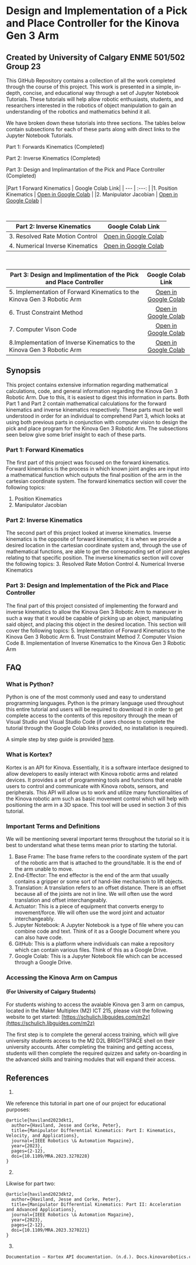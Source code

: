# Design and Implementation of a Pick and Place Controller for the Kinova Gen 3 Arm

## Created by University of Calgary ENME 501/502 Group 23

This GitHub Repository contains a collection of all the work completed through the course of this project. This work is presented in a simple, in-depth, concise, and educational way through a set of Jupyter Notebook Tutorials. These tutorials will help allow robotic enthusiasts, students, and researchers interested in the robotics of object manipulation to gain an understanding of the robotics and mathematics behind it all. 

We have broken down these tutorials into three sections. The tables below contain subsections for each of these parts along with direct links to the Jupyter Notebook Tutorials.

Part 1: Forwards Kinematics (Completed)

Part 2: Inverse Kinematics (Completed)

Part 3: Design and Implimantation of the Pick and Place Controller (Completed)
<br>
<br>
|Part 1 Forward Kinematics | Google Colab Link|
| ---                       | :---:                 |
|1. Position Kinematics                        | [Open in Google Colab](https://colab.research.google.com/drive/1g35uhfY7_xWpHOWx1P-7ra2q78EAMfEj?usp=sharing)                   |
|2. Manipulator Jacobian                        | [Open in Google Colab](https://colab.research.google.com/drive/1UusMWc5AYaRV8-5Zdo2Z9An0ylFIpavR?usp=sharing)                       |


<br>

|Part 2: Inverse Kinematics  | Google Colab Link|
| ---                        | :---:                 | 
|3. Resolved Rate Motion Control                     |[Open in Google Colab](https://colab.research.google.com/drive/1stDfdA4EYBy2L_KH_8mWTpmLZx1ZPEuX#scrollTo=BTOBDNN83A3n)                    |
|4. Numerical Inverse Kinematics                     |[Open in Google Colab](https://colab.research.google.com/drive/16Fr9mwFxgioye5OSf3-heZUe-vu89Pm2)                |

<br>

|Part 3: Design and Implimentation of the Pick and Place Controller| Google Colab Link|
| ---                                                              | :---:                 |
|5. Implementation of Forward Kinematics to the Kinova Gen 3 Robotic Arm                                                              | [Open in Google Colab](https://colab.research.google.com/drive/17js2GgHRx1Ob-h4o0waocMZa_N1NmjOX)                      |
|6. Trust Constraint Method                   | [Open in Google Colab](https://colab.research.google.com/drive/1pJDImFs-ytFj88h5XOlPONxh1ScuNfLG#scrollTo=_bv8ODYZ4U52)                       |
|7. Computer Vison Code                    | [Open in Google Colab](https://colab.research.google.com/drive/105GEpzdTqPD_siRIzO0QI_cWIa34ZFCE)                      |
|8.Implementation of Inverse Kinematics to the Kinova Gen 3 Robotic Arm                                                              | [Open in Google Colab](https://colab.research.google.com/drive/18irPSeUh2W0wV8vZxzd21Yjus2K8gEmY)                      |


## Synopsis

This project contains extensive information regarding mathematical calculations, code, and general information regarding the Kinova Gen 3 Robotic Arm. Due to this, it is easiest to digest this information in parts. Both Part 1 and Part 2 contain mathematical calculations for the forward kinematics and inverse kinematics respectively. These parts must be well understood in order for an individual to comprehend Part 3, which looks at using both previous parts in conjunction with computer vision to design the pick and place program for the Kinova Gen 3 Robotic Arm. The subsections seen below give some brief insight to each of these parts. 

### Part 1: Forward Kinematics
The first part of this project was focused on the forward kinematics. Forward kinematics is the process in which known joint angles are input into a mathematical function which outputs the final position of the arm in the cartesian coordinate system. The forward kinematics section will cover the following topics: 
1. Position Kinematics
2. Manipulator Jacobian

### Part 2: Inverse Kinematics
The second part of this project looked at inverse kinematics. Inverse kinematics is the opposite of forward kinematics; it is when we provide a desired location in the cartesian coordinate system and, through the use of mathematical functions, are able to get the corresponding set of joint angles relating to that specific position. The inverse kinematics section will cover the following topics: 
3. Resolved Rate Motion Control
4. Numerical Inverse Kinematics


### Part 3: Design and Implementation of the Pick and Place Controller
The final part of this project consisted of implementing the forward and inverse kinematics to allow the Kinova Gen 3 Robotic Arm to maneuver in such a way that it would be capable of picking up an object, manipulating said object, and placing this object in the desired location. This section will cover the following topics:
5. Implementation of Forward Kinematics to the Kinova Gen 3 Robotic Arm
6. Trust Constraint Method
7. Computer Vision Code
8. Implementation of Inverse Kinematics to the Kinova Gen 3 Robotic Arm


## FAQ

### What is Python?
Python is one of the most commonly used and easy to understand programming languages. Python is the primary language used throughout this entire tutorial and users will be required to download it in order to get complete access to the contents of this repository through the mean of Visual Studio and Visual Studio Code (if users choose to complete the tutorial through the Google Colab links provided, no installation is required).

 A simple step by step guide is provided [here](Installation_Tutorials/Install_Python/Install_Python.md).


### What is Kortex?
Kortex is an API for Kinova. Essentially, it is a software interface designed to allow developers to easily interact with Kinova robotic arms and related devices. It provides a set of programming tools and functions that enable users to control and communicate with Kinova robots, sensors, and peripherals. This API will allow us to work and utilize many functionalities of the Kinova robotic arm such as basic movement control which will help with positioning the arm in a 3D space. This tool will be used in section 3 of this tutorial. 

### Important Terms and Definitions
We will be mentioning several important terms throughout the tutorial so it is best to understand what these terms mean prior to starting the tutorial.
1. Base Frame: The base frame refers to the coordinate system of the part of the robotic arm that is attached to the ground/table. It is the end of the arm unable to move.
2. End-Effector: The end effector is the end of the arm that usually contains a gripper or some sort of hand-like mechanism to lift objects.
3. Translation: A translation refers to an offset distance. There is an offset because all of the joints are not in line. We will often use the word translation and offset interchangeably.
4. Actuator: This is a piece of equipment that converts energy to movement/force. We will often use the word joint and actuator interchangeably.
6. Jupyter Notebook: A Jupyter Notebook is a type of file where you can combine code and text. Think of it as a Google Document where you can also have code.
7. GitHub: This is a platform where individuals can make a repository which can contain various files. Think of this as a Google Drive.
8. Google Colab: This is a Jupyter Notebook file which can be accessed through a Google Drive.

### Accessing the Kinova Arm on Campus
#### (For University of Calgary Students)
For students wishing to access the avaiable Kinova gen 3 arm on campus, located in the Maker Multiplex (M2) ICT 215, please visit the following website to get started:  [https://schulich.libguides.com/m2z](https://schulich.libguides.com/m2z)

The first step is to complete the general access training, which will give university students access to the M2 D2L BRIGHTSPACE shell on their university accounts. After completing the training and getting access, students will then complete the required quizzes and safety on-boarding in the advanced skills and training modules that will expand their access.

## References

1.
We reference this tutorial in part one of our project for educational purposes:
``` 
@article{haviland2023dkt1,
  author={Haviland, Jesse and Corke, Peter},
  title={Manipulator Differential Kinematics: Part I: Kinematics, Velocity, and Applications},
  journal={IEEE Robotics \& Automation Magazine}, 
  year={2023},
  pages={2-12},
  doi={10.1109/MRA.2023.3270228}
}
```
2.
Likwise for part two:
```
@article{haviland2023dkt2,
  author={Haviland, Jesse and Corke, Peter},
  title={Manipulator Differential Kinematics: Part II: Acceleration and Advanced Applications},
  journal={IEEE Robotics \& Automation Magazine}, 
  year={2023},
  pages={2-12},
  doi={10.1109/MRA.2023.3270221}
}
```
3.
```py
Documentation — Kortex API documentation. (n.d.). Docs.kinovarobotics.com. Retrieved March 1, 2024, from https://docs.kinovarobotics.com/index.html
```
‌
